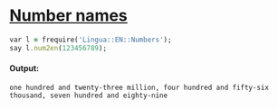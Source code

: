 [1]: http://rosettacode.org/wiki/Number_names

# [Number names][1]

```ruby
var l = frequire('Lingua::EN::Numbers');
say l.num2en(123456789);
```

#### Output:
```
one hundred and twenty-three million, four hundred and fifty-six thousand, seven hundred and eighty-nine
```